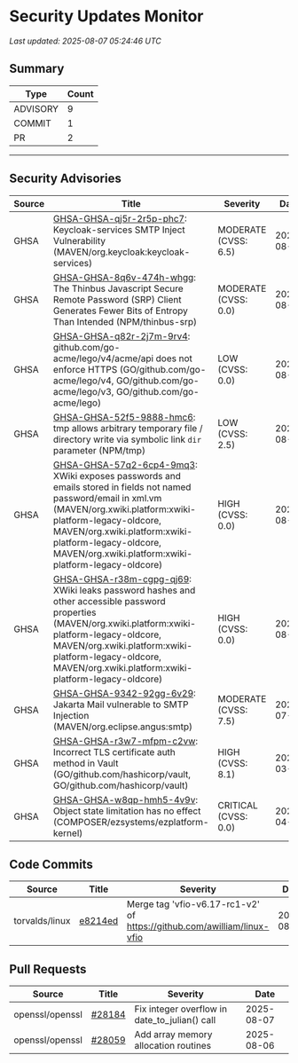 # Security Updates Monitor

*Last updated: 2025-08-07 05:24:46 UTC*

## Summary
| Type | Count |
|------|-------|
| ADVISORY | 9 |
| COMMIT | 1 |
| PR | 2 |

---

## Security Advisories

| Source | Title | Severity | Date |
|--------|-------|----------|------|
| GHSA | [GHSA-GHSA-qj5r-2r5p-phc7](https://github.com/advisories/GHSA-qj5r-2r5p-phc7): Keycloak-services SMTP Inject Vulnerability (MAVEN/org.keycloak:keycloak-services) | MODERATE (CVSS: 6.5) | 2025-08-06 |
| GHSA | [GHSA-GHSA-8q6v-474h-whgg](https://github.com/advisories/GHSA-8q6v-474h-whgg): The Thinbus Javascript Secure Remote Password (SRP) Client Generates Fewer Bits of Entropy Than Intended (NPM/thinbus-srp) | MODERATE (CVSS: 0.0) | 2025-08-06 |
| GHSA | [GHSA-GHSA-q82r-2j7m-9rv4](https://github.com/advisories/GHSA-q82r-2j7m-9rv4): github.com/go-acme/lego/v4/acme/api does not enforce HTTPS (GO/github.com/go-acme/lego/v4, GO/github.com/go-acme/lego/v3, GO/github.com/go-acme/lego) | LOW (CVSS: 0.0) | 2025-08-06 |
| GHSA | [GHSA-GHSA-52f5-9888-hmc6](https://github.com/advisories/GHSA-52f5-9888-hmc6): tmp allows arbitrary temporary file / directory write via symbolic link `dir` parameter (NPM/tmp) | LOW (CVSS: 2.5) | 2025-08-06 |
| GHSA | [GHSA-GHSA-57q2-6cp4-9mq3](https://github.com/advisories/GHSA-57q2-6cp4-9mq3): XWiki exposes passwords and emails stored in fields not named password/email in xml.vm (MAVEN/org.xwiki.platform:xwiki-platform-legacy-oldcore, MAVEN/org.xwiki.platform:xwiki-platform-legacy-oldcore, MAVEN/org.xwiki.platform:xwiki-platform-legacy-oldcore) | HIGH (CVSS: 0.0) | 2025-08-05 |
| GHSA | [GHSA-GHSA-r38m-cgpg-qj69](https://github.com/advisories/GHSA-r38m-cgpg-qj69): XWiki leaks password hashes and other accessible password properties (MAVEN/org.xwiki.platform:xwiki-platform-legacy-oldcore, MAVEN/org.xwiki.platform:xwiki-platform-legacy-oldcore, MAVEN/org.xwiki.platform:xwiki-platform-legacy-oldcore) | HIGH (CVSS: 0.0) | 2025-08-05 |
| GHSA | [GHSA-GHSA-9342-92gg-6v29](https://github.com/advisories/GHSA-9342-92gg-6v29): Jakarta Mail vulnerable to SMTP Injection (MAVEN/org.eclipse.angus:smtp) | MODERATE (CVSS: 7.5) | 2025-07-21 |
| GHSA | [GHSA-GHSA-r3w7-mfpm-c2vw](https://github.com/advisories/GHSA-r3w7-mfpm-c2vw): Incorrect TLS certificate auth method in Vault (GO/github.com/hashicorp/vault, GO/github.com/hashicorp/vault) | HIGH (CVSS: 8.1) | 2024-03-04 |
| GHSA | [GHSA-GHSA-w8qp-hmh5-4v9v](https://github.com/advisories/GHSA-w8qp-hmh5-4v9v): Object state limitation has no effect (COMPOSER/ezsystems/ezplatform-kernel) | CRITICAL (CVSS: 0.0) | 2022-04-29 |

## Code Commits

| Source | Title | Severity | Date |
|--------|-------|----------|------|
| torvalds/linux | [e8214ed](https://github.com/torvalds/linux/commit/e8214ed59b75fa794126686370a5e47cb7da5b12) | Merge tag 'vfio-v6.17-rc1-v2' of https://github.com/awilliam/linux-vfio | 2025-08-07 |

## Pull Requests

| Source | Title | Severity | Date |
|--------|-------|----------|------|
| openssl/openssl | [#28184](https://github.com/openssl/openssl/pull/28184) | Fix integer overflow in date_to_julian() call | 2025-08-07 |
| openssl/openssl | [#28059](https://github.com/openssl/openssl/pull/28059) | Add array memory allocation routines | 2025-08-06 |

